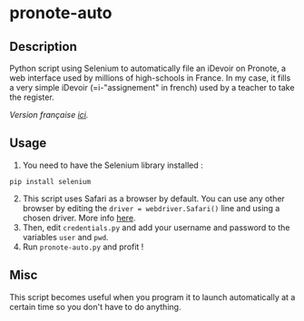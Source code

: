 # pronote-auto
## Description
Python script using Selenium to automatically file an iDevoir on Pronote, a web interface used by millions of high-schools in France. In my case, it fills a very simple iDevoir (=i-"assignement" in french) used by a teacher to take the register.

*Version française [ici](https://github.com/ulyssecrn/pronote-auto/blob/master/README_FR.md).*
## Usage
1. You need to have the Selenium library installed :
```
pip install selenium
```
2. This script uses Safari as a browser by default. You can use any other browser by editing the `driver = webdriver.Safari()` line and using a chosen driver. More info [here](https://www.selenium.dev/documentation/en/webdriver/driver_requirements/).
3. Then, edit `credentials.py` and add your username and password to the variables `user` and `pwd`.
4. Run `pronote-auto.py` and profit !

## Misc
This script becomes useful when you program it to launch automatically at a certain time so you don't have to do anything.
